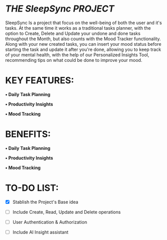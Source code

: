 # *THE SleepSync PROJECT*

 SleepSync Is a project that focus on the well-being of both the user and it's tasks. At the same time it works as a traditional tasks planner, with the option to Create, Delete and Update your undone and done tasks throughout the Month, but also counts with the Mood Tracker functionality. Along with your new created tasks, you can insert your mood status before starting the task and update it after you're done, allowing you to keep track of your mental health, with the help of our Personalized Insights Tool, recommending tips on what could be done to improve your mood.



# KEY FEATURES:

**•	Daily Task Planning**

**•	Productivity Insights**

**•	Mood Tracking**


# BENEFITS:

**•	Daily Task Planning**

**•	Productivity Insights**

**•	Mood Tracking**

# TO-DO LIST:
- [x] Stablish the Project's Base idea
- [ ] Include Create, Read, Update and Delete operations
- [ ] User Authentication & Authorization
- [ ] Include AI Insight assistant


